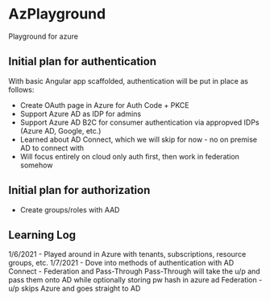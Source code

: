 # AzPlayground
Playground for azure

## Initial plan for authentication

With basic Angular app scaffolded, authentication will be put in place as follows:

* Create OAuth page in Azure for Auth Code + PKCE
* Support Azure AD as IDP for admins
* Support Azure AD B2C for consumer authentication via appropved IDPs (Azure AD, Google, etc.)
* Learned about AD Connect,  which we will skip for now - no on premise AD to connect with
* Will focus entirely on cloud only auth first, then work in federation somehow

## Initial plan for authorization

* Create groups/roles with AAD

## Learning Log

1/6/2021 - Played around in Azure with tenants, subscriptions, resource groups, etc.
1/7/2021 - Dove into methods of authentication with AD Connect - Federation and Pass-Through
           Pass-Through will take the u/p and pass them onto AD while optionally storing pw hash in azure ad
           Federation - u/p skips Azure and goes straight to AD
